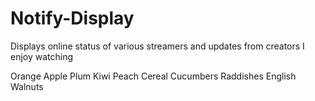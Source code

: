 # Notify-Display
Displays online status of various streamers and updates from creators I enjoy watching 

Orange
Apple
Plum
Kiwi
Peach
Cereal
Cucumbers
Raddishes
English Walnuts
